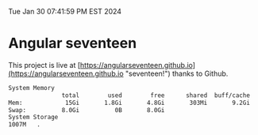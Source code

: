Tue Jan 30 07:41:59 PM EST 2024

# Angular seventeen


This project is live at [https://angularseventeen.github.io](https://angularseventeen.github.io "seventeen!") thanks to Github.

```bash
System Memory
               total        used        free      shared  buff/cache   available
Mem:            15Gi       1.8Gi       4.8Gi       303Mi       9.2Gi        13Gi
Swap:          8.0Gi          0B       8.0Gi
System Storage
1007M	.
```
```bash
